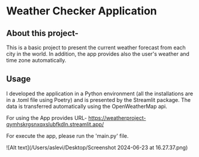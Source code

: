 # Weather Checker Application
## About this project-
This is a basic project to present the current weather forecast from each city in the world.
In addition, the app provides also the user's weather and time zone automatically. 

## Usage 
I developed the application in a Python environment (all the installations are in a .toml file using Poetry) and is presented 
by the Streamlit package.
The data is transferred automatically using the OpenWeatherMap api.

For using the App provides URL-
https://weatherproject-qymhskrgsnxqxslubfkdln.streamlit.app/

For execute the app, please run the 'main.py' file.


![Alt text](/Users/aslevi/Desktop/Screenshot 2024-06-23 at 16.27.37.png)


